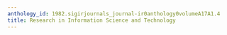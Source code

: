 ```yaml
---
anthology_id: 1982.sigirjournals_journal-ir0anthology0volumeA17A1.4
title: Research in Information Science and Technology
---
```

